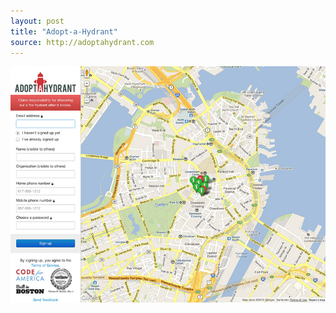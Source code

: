 ```yaml
---
layout: post
title: "Adopt-a-Hydrant"
source: http://adoptahydrant.com
---
```


<img src="/screenshots/adoptahydrant.jpg">
